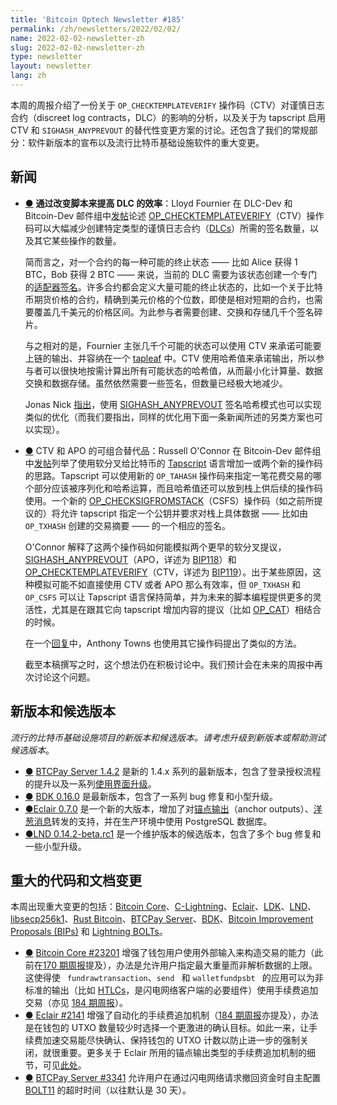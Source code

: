 ```yaml
---
title: 'Bitcoin Optech Newsletter #185'
permalink: /zh/newsletters/2022/02/02/
name: 2022-02-02-newsletter-zh
slug: 2022-02-02-newsletter-zh
type: newsletter
layout: newsletter
lang: zh
---
```






本周的周报介绍了一份关于 ` OP_CHECKTEMPLATEVERIFY ` 操作码（CTV）对谨慎日志合约（discreet log contracts，DLC）的影响的分析，以及关于为 tapscript 启用 CTV 和 ` SIGHASH_ANYPREVOUT ` 的替代性变更方案的讨论。还包含了我们的常规部分：软件新版本的宣布以及流行比特币基础设施软件的重大变更。

## 新闻

- <a id="improving-dlc-efficiency-by-changing-script" href="#improving-dlc-efficiency-by-changing-script)">●</a> **通过改变脚本来提高 DLC 的效率**：Lloyd Fournier 在 DLC-Dev 和 Bitcoin-Dev 邮件组中[发帖][posted]论述 [OP_CHECKTEMPLATEVERIFY][OP_CHECKTEMPLATEVERIFY]（CTV）操作码可以大幅减少创建特定类型的谨慎日志合约（[DLCs][DLCs]）所需的签名数量，以及其它某些操作的数量。

  简而言之，对一个合约的每一种可能的终止状态 —— 比如 Alice 获得 1 BTC，Bob 获得 2 BTC —— 来说，当前的 DLC 需要为该状态创建一个专门的[适配器签名][signature adaptor]。许多合约都会定义大量可能的终止状态的，比如一个关于比特币期货价格的合约，精确到美元价格的个位数，即使是相对短期的合约，也需要覆盖几千美元的价格区间。为此参与者需要创建、交换和存储几千个签名碎片。

  与之相对的是，Fournier 主张几千个可能的状态可以使用 CTV 来承诺可能要上链的输出、并容纳在一个 [tapleaf][tapleaf] 中。CTV 使用哈希值来承诺输出，所以参与者可以很快地按需计算出所有可能状态的哈希值，从而最小化计算量、数据交换和数据存储。虽然依然需要一些签名，但数量已经极大地减少。

  Jonas Nick [指出][noted]，使用 [SIGHASH_ANYPREVOUT][SIGHASH_ANYPREVOUT] 签名哈希模式也可以实现类似的优化（而我们要指出，同样的优化用下面一条新闻所述的另类方案也可以实现）。

- <a id="composable-alternatives-to-ctv-and-apo" href="#composable-alternatives-to-ctv-and-apo)">●</a> CTV 和 APO 的可组合替代品：Russell O'Connor 在 Bitcoin-Dev 邮件组中[发帖][posted]列举了使用软分叉给比特币的 [Tapscript][Tapscript] 语言增加一或两个新的操作码的思路。Tapscript 可以使用新的  ` OP_TAHASH ` 操作码来指定一笔花费交易的哪个部分应该被序列化和哈希运算，而且哈希值还可以放到栈上供后续的操作码使用。一个新的 [OP_CHECKSIGFROMSTACK][OP_CHECKSIGFROMSTACK]（CSFS）操作码（如之前所提议的）将允许 tapscript 指定一个公钥并要求对栈上具体数据 —— 比如由  ` OP_TXHASH `  创建的交易摘要 —— 的一个相应的签名。

  O'Connor 解释了这两个操作码如何能模拟两个更早的软分叉提议，[SIGHASH_ANYPREVOUT][SIGHASH_ANYPREVOUT]（APO，详述为 [BIP118][BIP118]）和 [OP_CHECKTEMPLATEVERIFY][OP_CHECKTEMPLATEVERIFY]（CTV，详述为 [BIP119][BIP119]）。出于某些原因，这种模拟可能不如直接使用 CTV 或者 APO 那么有效率，但  ` OP_TXHASH `  和  ` OP_CSFS `  可以让 Tapscript 语言保持简单，并为未来的脚本编程提供更多的灵活性，尤其是在跟其它向 tapscript 增加内容的提议（比如 [OP_CAT][OP_CAT]）相结合的时候。

  在一个[回复][reply]中，Anthony Towns 也使用其它操作码提出了类似的方法。

  截至本稿撰写之时，这个想法仍在积极讨论中。我们预计会在未来的周报中再次讨论这个问题。

## 新版本和候选版本

*流行的比特币基础设施项目的新版本和候选版本。请考虑升级到新版本或帮助测试候选版本*。

- <a id="btcpay-server-1-4-2" href="#btcpay-server-1-4-2)">●</a> [BTCPay Server 1.4.2][BTCPay Server 1.4.2] 是新的 1.4.x 系列的最新版本，包含了登录授权流程的提升以及一系列[使用界面升级][user interface improvements]。
- <a id="bdk-0-16-0" href="#bdk-0-16-0)">●</a> [BDK 0.16.0][BDK 0.16.0] 是最新版本，包含了一系列 bug 修复和小型升级。
- <a id="eclair-0-7-0" href="#eclair-0-7-0)">●</a>[Eclair 0.7.0][Eclair 0.7.0] 是一个新的大版本，增加了对[锚点输出][anchor outputs]（anchor outputs）、[洋葱消息][onion messages]转发的支持，并在生产环境中使用 PostgreSQL 数据库。
- <a id="lnd-0-14-2-beta-rc1" href="#lnd-0-14-2-beta-rc1)">●</a>[LND 0.14.2-beta.rc1][LND 0.14.2-beta.rc1] 是一个维护版本的候选版本，包含了多个 bug 修复和一些小型升级。

## 重大的代码和文档变更

本周出现重大变更的包括：[Bitcoin Core][Bitcoin Core]、[C-Lightning][C-Lightning]、[Eclair][Eclair]、[LDK][LDK]、[LND][LND]、[libsecp256k1][libsecp256k1]、[Rust Bitcoin][Rust Bitcoin]、[BTCPay Server][BTCPay Server]、[BDK][BDK]、[Bitcoin Improvement Proposals (BIPs)][ Bitcoin Improvement Proposals (BIPs)] 和 [Lightning BOLTs][Lightning BOLTs]。

- <a id="bitcoin-core-23201" href="#bitcoin-core-23201)">●</a> [Bitcoin Core #23201][Bitcoin Core #23201] 增强了钱包用户使用外部输入来构造交易的能力（此前在[170 期周报][Newsletter #170]提及），办法是允许用户指定最大重量而非解析数据的上限。这使得使 ` fundrawtransaction`、`send `  和 `walletfundpsbt ` 的应用可以为非标准的输出（比如 [HTLCs][HTLCs]，是闪电网络客户端的必要组件）使用手续费追加交易（亦见 [184 期周报][Newsletter #184]）。
- <a id="eclair-2141" href="#eclair-2141)">●</a> [Eclair #2141][Eclair #2141] 增强了自动化的手续费追加机制（[184 期周报][Newsletter #184]亦提及），办法是在钱包的 UTXO 数量较少时选择一个更激进的确认目标。如此一来，让手续费加速交易能尽快确认、保持钱包的 UTXO 计数以防止进一步的强制关闭，就很重要。更多关于 Eclair 所用的锚点输出类型的手续费追加机制的细节，可见[此处][here]。
- <a id="btcpay-server-3341" href="#btcpay-server-3341)">●</a> [BTCPay Server #3341][BTCPay Server #3341] 允许用户在通过闪电网络请求撤回资金时自主配置 [BOLT11][BOLT11] 的超时时间（以往默认是 30 天）。




[posted]:https://lists.linuxfoundation.org/pipermail/bitcoin-dev/2022-January/019808.html

[OP_CHECKTEMPLATEVERIFY]:https://bitcoinops.org/en/topics/op_checktemplateverify/

[DLCs]:https://bitcoinops.org/en/topics/discreet-log-contracts/

[signature adaptor]:https://bitcoinops.org/en/topics/adaptor-signatures/

[tapleaf]:https://bitcoinops.org/en/topics/tapscript/

[noted]:https://lists.linuxfoundation.org/pipermail/bitcoin-dev/2022-January/019812.html

[SIGHASH_ANYPREVOUT]:https://bitcoinops.org/en/topics/sighash_anyprevout/

[posted]:https://lists.linuxfoundation.org/pipermail/bitcoin-dev/2022-January/019813.html

[Tapscript]:https://bitcoinops.org/en/topics/tapscript/

[OP_CHECKSIGFROMSTACK]:https://bitcoinops.org/en/topics/op_checksigfromstack/

[SIGHASH_ANYPREVOUT]:https://bitcoinops.org/en/topics/sighash_anyprevout/

[BIP118]:https://github.com/bitcoin/bips/blob/master/bip-0118.mediawiki

[OP_CHECKTEMPLATEVERIFY]:https://bitcoinops.org/en/topics/op_checktemplateverify/

[BIP119]:https://github.com/bitcoin/bips/blob/master/bip-0119.mediawiki

[OP_CAT]:https://bitcoinops.org/en/topics/op_checksigfromstack/#relationship-to-op_cat

[reply]:https://lists.linuxfoundation.org/pipermail/bitcoin-dev/2022-January/019819.html

[BTCPay Server 1.4.2]:https://github.com/btcpayserver/btcpayserver/releases/tag/v1.4.2

[user interface improvements]:https://blog.btcpayserver.org/btcpay-server-1-4-0/

[BDK 0.16.0]:https://github.com/bitcoindevkit/bdk/releases/tag/v0.16.0

[Eclair 0.7.0]:https://github.com/ACINQ/eclair/releases/tag/v0.7.0

[anchor outputs]:https://bitcoinops.org/en/topics/anchor-outputs/

[onion messages]:https://bitcoinops.org/en/topics/onion-messages/

[LND 0.14.2-beta.rc1]:https://github.com/lightningnetwork/lnd/releases/tag/v0.14.2-beta.rc1

[Bitcoin Core]:https://github.com/bitcoin/bitcoin

[C-Lightning]:https://github.com/ElementsProject/lightning

[Eclair]:https://github.com/ACINQ/eclair

[LDK]:https://github.com/lightningdevkit/rust-lightning

[LND]:https://github.com/lightningnetwork/lnd/

[libsecp256k1]:https://github.com/bitcoin-core/secp256k1

[Rust Bitcoin]:https://github.com/rust-bitcoin/rust-bitcoin

[BTCPay Server]:https://github.com/btcpayserver/btcpayserver/

[BDK]:https://github.com/bitcoindevkit/bdk

[Lightning BOLTs]:https://github.com/lightning/bolts

[Bitcoin Core #23201]:https://github.com/bitcoin/bitcoin/issues/23201

[Newsletter #170]:https://bitcoinops.org/en/newsletters/2021/10/13/#bitcoin-core-17211

[HTLCs]:https://bitcoinops.org/en/topics/htlc/

[Newsletter #184]:https://bitcoinops.org/en/newsletters/2022/01/26/#eclair-2113

[Eclair #2141]:https://github.com/ACINQ/eclair/issues/2141

[Newsletter #184]:https://bitcoinops.org/en/newsletters/2022/01/26/#eclair-2113

[here]:https://bitcoinops.org/en/topics/anchor-outputs/

[BTCPay Server #3341]:https://github.com/btcpayserver/btcpayserver/issues/3341
[ Bitcoin Improvement Proposals (BIPs)]: https://github.com/bitcoin/bips/
[BOLT11]:https://github.com/lightningnetwork/lightning-rfc/blob/master/11-payment-encoding.md

